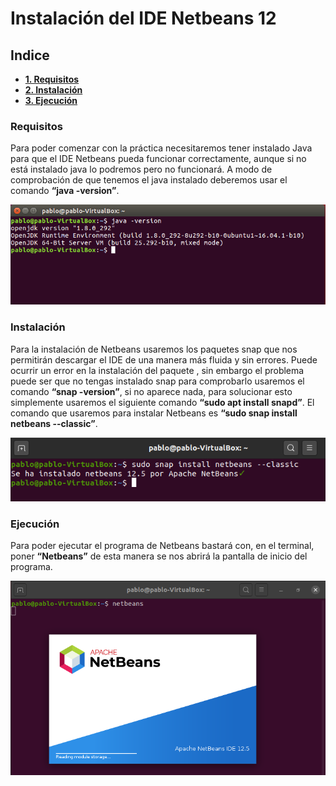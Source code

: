 # Instalación del IDE Netbeans 12
## Indice
- **[1. Requisitos](#requisitos)**
- **[2. Instalación](#instalación)**
- **[3. Ejecución](#ejecución)**
### Requisitos
Para poder comenzar con la práctica necesitaremos tener instalado Java para que el IDE Netbeans pueda funcionar correctamente, aunque si no está instalado java lo podremos pero no funcionará.	A modo de comprobación de que tenemos el java instalado deberemos usar el comando **“java -version”**.

<img src="6.png">

### Instalación
Para la instalación de Netbeans usaremos los paquetes snap que nos permitirán descargar el IDE de una manera más fluida y sin errores. Puede ocurrir un error en la instalación del paquete , sin embargo el problema puede ser que no tengas instalado snap para comprobarlo usaremos el comando **“snap -version”**, si no aparece nada, para solucionar esto simplemente usaremos el siguiente comando **“sudo apt install snapd”**.
El comando que usaremos para instalar Netbeans es **“sudo snap install netbeans --classic”**. 

<img src="1.png">

### Ejecución
Para poder ejecutar el programa de Netbeans bastará con, en el terminal, poner **“Netbeans”** de esta manera se nos abrirá la pantalla de inicio del programa.

<img src="2.png">
